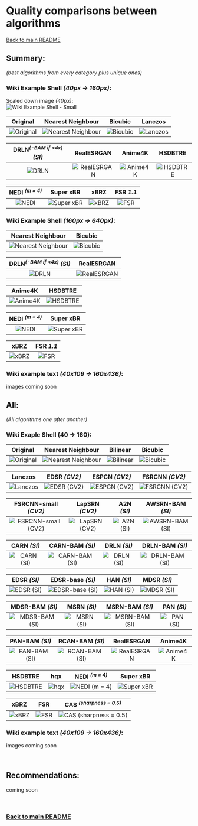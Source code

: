 # Quality comparisons between algorithms

[Back to main README](../../README.md)

## Summary:

*(best algorithms from every category plus unique ones)*

### Wiki Example Shell *(40px -> 160px)*:

Scaled down image *(40px)*: <br>
![Wiki Example Shell - Small](../example_images/input/example_shell_40px.png)

|                                                      Original                                                      |                                               Nearest Neighbour                                                |                                              Bicubic                                               |                                                Lanczos                                                |
|:------------------------------------------------------------------------------------------------------------------:|:--------------------------------------------------------------------------------------------------------------:|:--------------------------------------------------------------------------------------------------:|:-----------------------------------------------------------------------------------------------------:|
| ![Original](https://upload.wikimedia.org/wikipedia/commons/a/a6/160_by_160_thumbnail_of_%27Green_Sea_Shell%27.png) | ![Nearest Neighbour](../example_images/output/example_shell_40px/CV2_INTER_NEAREST_example_shell_40px_4x.webp) | ![Bicubic](../example_images/output/example_shell_40px/CV2_INTER_CUBIC_example_shell_40px_4x.webp) | ![Lanczos](../example_images/output/example_shell_40px/CV2_INTER_LANCZOS4_example_shell_40px_4x.webp) |


|                          DRLN<sup>*(-BAM if <4x)*</sup> *(SI)*                          |                                            RealESRGAN                                            |                                          Anime4K                                           |                                          HSDBTRE                                           |
|:---------------------------------------------------------------------------------------:|:------------------------------------------------------------------------------------------------:|:------------------------------------------------------------------------------------------:|:------------------------------------------------------------------------------------------:|
| ![DRLN](../example_images/output/example_shell_40px/SI_drln_example_shell_40px_4x.webp) | ![RealESRGAN](../example_images/output/example_shell_40px/RealESRGAN_example_shell_40px_4x.webp) | ![Anime4K](../example_images/output/example_shell_40px/Anime4K_example_shell_40px_4x.webp) | ![HSDBTRE](../example_images/output/example_shell_40px/HSDBTRE_example_shell_40px_4x.webp) |


|                              NEDI <sup>*(m = 4)*</sup>                               |                                           Super xBR                                            |                                         xBRZ                                         |                                    FSR *1.1*                                    |
|:------------------------------------------------------------------------------------:|:----------------------------------------------------------------------------------------------:|:------------------------------------------------------------------------------------:|:-------------------------------------------------------------------------------:|
| ![NEDI](../example_images/output/example_shell_40px/NEDI_example_shell_40px_4x.webp) | ![Super xBR](../example_images/output/example_shell_40px/Super_xBR_example_shell_40px_4x.webp) | ![xBRZ](../example_images/output/example_shell_40px/xBRZ_example_shell_40px_4x.webp) | ![FSR](../example_images/output/example_shell_40px/example_shell_40px_FSR.webp) |

### Wiki Example Shell *(160px -> 640px)*:

|                                          Nearest Neighbour                                           |                                         Bicubic                                          |
|:----------------------------------------------------------------------------------------------------:|:----------------------------------------------------------------------------------------:|
| ![Nearest Neighbour](../example_images/output/160_Sea_Shell/CV2_INTER_NEAREST_160_Sea_Shell_4x.webp) | ![Bicubic](../example_images/output/160_Sea_Shell/CV2_INTER_CUBIC_160_Sea_Shell_4x.webp) |

|                     DRLN<sup>*(-BAM if <4x)*</sup> *(SI)*                     |                                       RealESRGAN                                       |
|:-----------------------------------------------------------------------------:|:--------------------------------------------------------------------------------------:|
| ![DRLN](../example_images/output/160_Sea_Shell/SI_drln_160_Sea_Shell_4x.webp) | ![RealESRGAN](../example_images/output/160_Sea_Shell/RealESRGAN_160_Sea_Shell_4x.webp) |

|                                     Anime4K                                      |                                     HSDBTRE                                      |
|:--------------------------------------------------------------------------------:|:--------------------------------------------------------------------------------:|
| ![Anime4K](../example_images/output/160_Sea_Shell/Anime4K_160_Sea_Shell_4x.webp) | ![HSDBTRE](../example_images/output/160_Sea_Shell/HSDBTRE_160_Sea_Shell_4x.webp) |

|                         NEDI <sup>*(m = 4)*</sup>                          |                                      Super xBR                                       |
|:--------------------------------------------------------------------------:|:------------------------------------------------------------------------------------:|
| ![NEDI](../example_images/output/160_Sea_Shell/NEDI_160_Sea_Shell_4x.webp) | ![Super xBR](../example_images/output/160_Sea_Shell/Super_xBR_160_Sea_Shell_4x.webp) |

|                                    xBRZ                                    |                               FSR *1.1*                               |
|:--------------------------------------------------------------------------:|:---------------------------------------------------------------------:|
| ![xBRZ](../example_images/output/160_Sea_Shell/xBRZ_160_Sea_Shell_4x.webp) | ![FSR](../example_images/output/160_Sea_Shell/160_Sea_Shell_FSR.webp) |

### Wiki example text *(40x109 -> 160x436)*:

images coming soon

## All:
*(All algorithms one after another)*

### Wiki Exaple Shell (40 -> 160):

|                                                      Original                                                      |                                               Nearest Neighbour                                                |                                               Bilinear                                               |                                              Bicubic                                               |
|:------------------------------------------------------------------------------------------------------------------:|:--------------------------------------------------------------------------------------------------------------:|:----------------------------------------------------------------------------------------------------:|:--------------------------------------------------------------------------------------------------:|
| ![Original](https://upload.wikimedia.org/wikipedia/commons/a/a6/160_by_160_thumbnail_of_%27Green_Sea_Shell%27.png) | ![Nearest Neighbour](../example_images/output/example_shell_40px/CV2_INTER_NEAREST_example_shell_40px_4x.webp) | ![Bilinear](../example_images/output/example_shell_40px/CV2_INTER_LINEAR_example_shell_40px_4x.webp) | ![Bicubic](../example_images/output/example_shell_40px/CV2_INTER_CUBIC_example_shell_40px_4x.webp) |

|                                                Lanczos                                                |                                           EDSR *(CV2)*                                           |                                           ESPCN *(CV2)*                                            |                                            FSRCNN *(CV2)*                                            |
|:-----------------------------------------------------------------------------------------------------:|:------------------------------------------------------------------------------------------------:|:--------------------------------------------------------------------------------------------------:|:----------------------------------------------------------------------------------------------------:|
| ![Lanczos](../example_images/output/example_shell_40px/CV2_INTER_LANCZOS4_example_shell_40px_4x.webp) | ![EDSR *(CV2)*](../example_images/output/example_shell_40px/CV2_EDSR_example_shell_40px_4x.webp) | ![ESPCN *(CV2)*](../example_images/output/example_shell_40px/CV2_ESPCN_example_shell_40px_4x.webp) | ![FSRCNN *(CV2)*](../example_images/output/example_shell_40px/CV2_FSRCNN_example_shell_40px_4x.webp) |

|                                               FSRCNN-small *(CV2)*                                               |                                            LapSRN *(CV2)*                                            |                                          A2N *(SI)*                                          |                                             AWSRN-BAM *(SI)*                                             |
|:----------------------------------------------------------------------------------------------------------------:|:----------------------------------------------------------------------------------------------------:|:--------------------------------------------------------------------------------------------:|:--------------------------------------------------------------------------------------------------------:|
| ![FSRCNN-small *(CV2)*](../example_images/output/example_shell_40px/CV2_FSRCNN_small_example_shell_40px_4x.webp) | ![LapSRN *(CV2)*](../example_images/output/example_shell_40px/CV2_LapSRN_example_shell_40px_4x.webp) | ![A2N *(SI)*](../example_images/output/example_shell_40px/SI_a2n_example_shell_40px_4x.webp) | ![AWSRN-BAM *(SI)*](../example_images/output/example_shell_40px/SI_awsrn_bam_example_shell_40px_4x.webp) |

|                                          CARN *(SI)*                                           |                                            CARN-BAM *(SI)*                                             |                                          DRLN *(SI)*                                           |                                            DRLN-BAM *(SI)*                                             |
|:----------------------------------------------------------------------------------------------:|:------------------------------------------------------------------------------------------------------:|:----------------------------------------------------------------------------------------------:|:------------------------------------------------------------------------------------------------------:|
| ![CARN *(SI)*](../example_images/output/example_shell_40px/SI_carn_example_shell_40px_4x.webp) | ![CARN-BAM *(SI)*](../example_images/output/example_shell_40px/SI_carn_bam_example_shell_40px_4x.webp) | ![DRLN *(SI)*](../example_images/output/example_shell_40px/SI_drln_example_shell_40px_4x.webp) | ![DRLN-BAM *(SI)*](../example_images/output/example_shell_40px/SI_drln_bam_example_shell_40px_4x.webp) |

|                                          EDSR *(SI)*                                           |                                             EDSR-base *(SI)*                                             |                                          HAN *(SI)*                                          |                                          MDSR *(SI)*                                           |
|:----------------------------------------------------------------------------------------------:|:--------------------------------------------------------------------------------------------------------:|:--------------------------------------------------------------------------------------------:|:----------------------------------------------------------------------------------------------:|
| ![EDSR *(SI)*](../example_images/output/example_shell_40px/SI_edsr_example_shell_40px_4x.webp) | ![EDSR-base *(SI)*](../example_images/output/example_shell_40px/SI_edsr_base_example_shell_40px_4x.webp) | ![HAN *(SI)*](../example_images/output/example_shell_40px/SI_han_example_shell_40px_4x.webp) | ![MDSR *(SI)*](../example_images/output/example_shell_40px/SI_mdsr_example_shell_40px_4x.webp) |

|                                            MDSR-BAM *(SI)*                                             |                                          MSRN *(SI)*                                           |                                            MSRN-BAM *(SI)*                                             |                                          PAN *(SI)*                                          |
|:------------------------------------------------------------------------------------------------------:|:----------------------------------------------------------------------------------------------:|:------------------------------------------------------------------------------------------------------:|:--------------------------------------------------------------------------------------------:|
| ![MDSR-BAM *(SI)*](../example_images/output/example_shell_40px/SI_mdsr_bam_example_shell_40px_4x.webp) | ![MSRN *(SI)*](../example_images/output/example_shell_40px/SI_msrn_example_shell_40px_4x.webp) | ![MSRN-BAM *(SI)*](../example_images/output/example_shell_40px/SI_msrn_bam_example_shell_40px_4x.webp) | ![PAN *(SI)*](../example_images/output/example_shell_40px/SI_pan_example_shell_40px_4x.webp) |

|                                            PAN-BAM *(SI)*                                            |                                            RCAN-BAM *(SI)*                                             |                                            RealESRGAN                                            |                                          Anime4K                                           |
|:----------------------------------------------------------------------------------------------------:|:------------------------------------------------------------------------------------------------------:|:------------------------------------------------------------------------------------------------:|:------------------------------------------------------------------------------------------:|
| ![PAN-BAM *(SI)*](../example_images/output/example_shell_40px/SI_pan_bam_example_shell_40px_4x.webp) | ![RCAN-BAM *(SI)*](../example_images/output/example_shell_40px/SI_rcan_bam_example_shell_40px_4x.webp) | ![RealESRGAN](../example_images/output/example_shell_40px/RealESRGAN_example_shell_40px_4x.webp) | ![Anime4K](../example_images/output/example_shell_40px/Anime4K_example_shell_40px_4x.webp) |

|                                          HSDBTRE                                           |                                        hqx                                         |                                         NEDI <sup>*(m = 4)*</sup>                                         |                                           Super xBR                                            |
|:------------------------------------------------------------------------------------------:|:----------------------------------------------------------------------------------:|:---------------------------------------------------------------------------------------------------------:|:----------------------------------------------------------------------------------------------:|
| ![HSDBTRE](../example_images/output/example_shell_40px/HSDBTRE_example_shell_40px_4x.webp) | ![hqx](../example_images/output/example_shell_40px/hqx_example_shell_40px_4x.webp) | ![NEDI <sup>*(m = 4)*</sup>](../example_images/output/example_shell_40px/NEDI_example_shell_40px_4x.webp) | ![Super xBR](../example_images/output/example_shell_40px/Super_xBR_example_shell_40px_4x.webp) |

|                                         xBRZ                                         |                                       FSR                                       |                                       CAS <sup>*(sharpness = 0.5)*</sup>                                       |
|:------------------------------------------------------------------------------------:|:-------------------------------------------------------------------------------:|:--------------------------------------------------------------------------------------------------------------:|
| ![xBRZ](../example_images/output/example_shell_40px/xBRZ_example_shell_40px_4x.webp) | ![FSR](../example_images/output/example_shell_40px/example_shell_40px_FSR.webp) | ![CAS <sup>*(sharpness = 0.5)*</sup>](../example_images/output/example_shell_40px/example_shell_40px_CAS.webp) |

### Wiki example text *(40x109 -> 160x436)*:

images coming soon

<br>

## Recommendations:

coming soon

<br>

### [Back to main README](../../README.md)